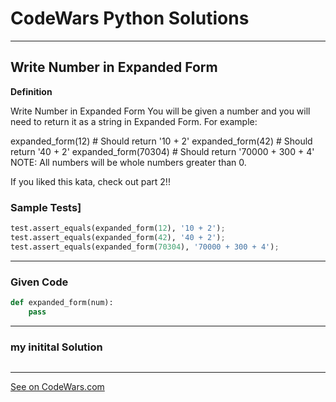 # CodeWars Python Solutions

---

## Write Number in Expanded Form


**Definition**

Write Number in Expanded Form
You will be given a number and you will need to return it as a string in Expanded Form. For example:

expanded_form(12) # Should return '10 + 2'
expanded_form(42) # Should return '40 + 2'
expanded_form(70304) # Should return '70000 + 300 + 4'
NOTE: All numbers will be whole numbers greater than 0.

If you liked this kata, check out part 2!!



### Sample Tests]
```Python
test.assert_equals(expanded_form(12), '10 + 2');
test.assert_equals(expanded_form(42), '40 + 2');
test.assert_equals(expanded_form(70304), '70000 + 300 + 4');
```
---

### Given Code


```python
def expanded_form(num):
    pass

```

---

### my initital Solution


```python

```

---


[See on CodeWars.com](https://www.codewars.com/kata/5842df8ccbd22792a4000245/train/python)